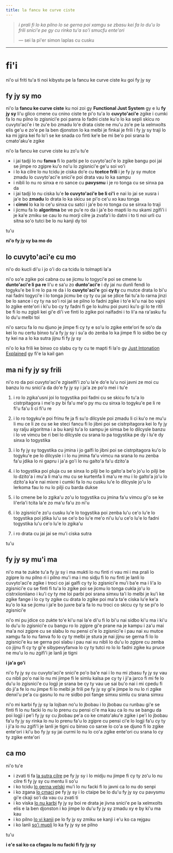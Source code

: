 ```yaml
---
title: la fancu ke curve ciste
---
```


> *i prali fi lo ka pilno lo se gerna poi xamgu se zbasu kei fa lo du'u lo frili snici'e pe gy cu rinka tu'a so'i smucfu ente'ori*
>
> — sei la pi'er simon laplas cu cusku

---

# fi'i

ni'o ui friti tu'a ti noi kibystu pe la fancu ke curve ciste ku goi fy jy sy

## fy jy sy mo

ni'o la **fancu ke curve ciste** ku noi zoi gy **Functional Just System** gy e lu **fy jy sy** li'u glico cmene cu cnino ciste te pi'o tu'a lo **cuvyto'aci'e** zgike
i cumki fa lo nu pilno lo zgisnici'e poi panra lo fadni ciste ku'o lo ka sepli skicu ro cuvyto'aci'e
i te zu'e bo zmadu lo'e drata ciste ne mu'u zo'e pe la xelmxolts elis ge'u e zo'e pe la ben djonston lo ka melbi je finkai je frili
i fy jy sy traji lo ka mi jgira kei fo lo'i se ke snada co finti ke'e be mi be'o poi srana lo cmato'aku'e zgike

ni'o la fancu ke curve ciste ku zo'u tu'e

- i jai tadji lo nu **fanva** fi lo parbi pe lo cuvyto'aci'e lo zgike bangu poi jai se jimpe ro zgipre ku'o no'u lo zgisnici'e ge'u soi vo'i
- i lo ka cilre lo nu tcidu je ciska do'e cu **tcetce frili** i je fy jy sy mutce zmadu lo cuvyto'aci'e snici'e poi drata vau lo ka sampu
- i nibli lo nu ro sinxa e ro sance cu **pavysmu** i je ro tonga cu se sinxa pa da
- i jai tadji lo nu ciska lu'e **lo cuvyto'aci'e be li ci'i** e nai lo jai se xusra i ja'e bo **zmadu** lo drata lo ka skicu se pi'o ce'u xo kau tonga
- i **cimni** lo ka lo ce'u sinxa cu satci i ja'e bo ro tonga cu se sinxa lo traji
- i jicmu fa lo **algoritma** be ve pu'e ro da i ja'e bo mapti lo nu skami zgifi'i i je ka'e zmiku se cau lo nu morji cilre ja zvafa'i lo datni i to ti noi urli cu sitna so'o tutci be lo nu kanji dy toi

tu'u

**ni'o fy jy sy ba mo do**

## lo cuvyto'aci'e cu mo

ni'o do kucli di'u i jo o'i do ca tcidu lo tolmapti la'a

ni'o so'e zgike poi cabna cu se jicmu lo togyci'e poi se cmene lu **dunto'aci'e li pa re** li'u e sa'u zo **dunto'aci'e**
i dy jai nu dunli fendi lo togyku'e be li re lo pa re da
i lo **cuvyto'aci'e** goi **cy ty** cu mutce drata lo bi'u nai fadni togyci'e
i lo tonga jicmu be cy ty cu jai se jdice fai tu'a lo rarna jinzi be lo sance
i cy ty na so'i roi jai se pilno lo fadni zgike
i to'e ki'u nai bo vajni lo zgike ente'ori
i ki'u bo cy ty fadni fi ge lo kulnu poi purci ku'o gi lo te ritli be fi lo nu zgipli kei gi'e di'i ve finti lo zgike poi nalfadni
i to li'a na ra'asku fu lo du'u melbi toi

ni'o sarcu fa lo nu djuno je jimpe fi cy ty e so'u lo zgike ente'ori fe so'o da kei lo nu certu binxo tu'a fy jy sy
i su'a do zenba lo ka jimpe fi lo sidbo be cy ty kei na a lo ka sutra jijnu fi fy jy sy

ni'o lo ka frili ke binxo co slabu cy ty cu te mapti fi la'o gy [Just Intonation Explained](https://www.kylegann.com/tuning.html) gy fi'e la kail gan

## ma ni fy jy sy frili

ni'o ro da poi cuvyto'aci'e zgiselfi'i zo'u la'e do'e lu'u noi javni ze moi cu banzu lo nu snici'a da do'e fy jy sy
i ja'a ze po'o mei
i tu'e

1. i ro lo zgika'usni joi lo togystika poi fadni cu se skicu fo tu'a lo cistrpitagora i me'o py bi fa'u me'o py mu cu sinxa lo togyku'e pe li re fi'u fa'u li ci fi'u re

2. i lo ro togyku'e poi frinu fe ja fi su'o dilcysle poi zmadu li ci ku'o ne mu'u li mu ce li ze cu se ke steci fancu fi lo jibni poi se cistrpitagora kei lo fy jy sy ralju algoritma i a bu kanji tu'a lo sampu je simsa be lo dilcysle banzu i lo ve vimcu be ri bei lo dilcysle cu srana lo pa togystika pe dy i lu'e dy sinxa lo togystika

3. i lo fy jy sy togystika cu jmina i jo galfi lo jibni poi se cistrpitagora ku'o lo togyku'e pe lo dilcysle i i lo nu jmina fa'u vimcu na srana lo nu zenba fa'u jdika lo ni gapru i ja'a go'i lo nu galto'a fa'u dzito'a

4. i lo togystika poi pluja cu se sinxa lo pilji be lo galto'a be'o jo'u lo pilji be lo dzito'a i mu'a li ma'u mu cu se kurtenfa li ma'u re mu i lo galto'a jo'u lo dzito'a ka'e nai mixre i cumki fa lo nu cusku lu'e lo dilcysle jo'u lo lerkoma fau lo nu lo pilji cu barda dukse

5. i lo cmene be lo zgika'u zo'u lo togystika cu jmina fa'u vimcu gi'o se ke li'erla'i tcita la'e zo ma'u fa'u zo ni'u

6. i lo zgisnici'e zo'u cusku lu'e lo togystika poi zenba lu'u ce'o lu'e lo togystika poi jdika lu'u se ce'o bo lu'e me'o ni'u lu'u ce'o lu'e lo fadni togystika lu'u ce'o lu'e lo zgika'u

7. i ro drata cu jai jai se mu'i ciska sutra

tu'u

## fy jy sy mu'i ma

ni'o ma te zukte tu'a fy jy sy
i ma mukti lo nu finti ri vau mi
i ma prali lo zgipre lo nu pilno ri
i pilno mu'i ma
i mo sidju fi lo nu finti je lanli lo cuvyto'aci'e zgike
i troci co jai galfi cy ty lo zgisnici'e mu'i ba'e ma
i li'a lo zgisnici'e cu se finti fi tu'a lo zgike poi se jicmu lo tonga cukla jo'u lo cistrxiioniiano
i ku'i cy ty me loi parbi poi srana simxu ta'i lo melbi je ku'i ke zgike fange
i lo cy ty zgike cu drata lo zgike poi ma'a ta'e ciska lu'e ke'a ku'o lo ka se jicmu
i ja'e bo juxre ba'a fa lo nu troci co skicu cy ty se pi'o lo zgisnici'e

ni'o mi pu jdice co zukte to'e ki'u nai la'e di'u fi lo bi'u nai sidbo ki'u ma
i ki'u lo du'u lo zgisnici'e cu bangu ro lo zgipre gi'e prane na je kampu
i za'u mai ma'a noi zgipre cu se slabu lo nu pensi ci'e lo zgisnici'e
i pau nai xu mutce xamgu fa lo nu fanva fo lo cy ty melbi je stura je nai jijnu se gerna fi lo lo zgisnici'e ku se gerna poi slabu
i pau nai xu nibli lo du'u lo zgipre cu zenba co jijnu fi cy ty gi'e sibypevyfanva lo cy ty tutci ro lo lo fadni zgike ku pruce ne mu'u lo nu zgifi'i je lanli je tigni

**i ja'a go'i**

ni'o fy jy sy cu cuvyto'aci'e snici'e po'o ba'e nai
i lo nu mi zbasu fy jy sy vau cu nibli po'o nai lo nu mi jimpe fi le simlu kalsa pe cy ty
i ji'a jarco fi mi fe lo du'u lo zgisnici'e cu logji je srana be cy ty vau ue sai bu'o nai
i mi cpedu fi do ji'a fe lo nu jimpe fi lo melbi je frili pe fy jy sy gi'e jimpe lo nu lo ri zgike denxi'u pe'a cu gasnu lo nu re sidbo poi fange simxu simlu cu srana simxu

ni'o mi karbi fy jy sy la lojban no'u lo jbobau
i lo jbobau cu runbau gi'e se finti fi lo nu facki lo nu lo prenu cu pensi ci'e ma kau ca lo nu se bangu da poi logji
i pe'i fy jy sy cu jbobau pe'a co ke cmato'aku'e zgike
i pe'i lo jbobau fa'u fy jy sy rinka lo nu lo prenu fa'u lo zgipre cu pensi ci'e lo logji fa'u cy ty
i ji'a lo nu zgifi'i je lanli je tigni cu binxo co sarxe lo co'a se djuno fi lo zgike ente'ori
i ki'u bo fy jy sy jai curmi lo nu lo co'a zgike ente'ori cu srana lo cy ty zgike ente'ori

## ca mo

ni'o tu'e

- i zvati ti fa [la sutra cilre](crash.html) pe fy jy sy i lo midju nu jimpe fi cy ty zo'u lo nu cilre fi fy jy sy cu mentu li so'u
- i ko tcidu [lo gerna velski](rules.html) mu'i lo nu facki fi lo javni ca lo nu do senpi
- i ko zgana [lo cmaci](math.html) pe fy jy sy i lo ctaipe be lo du'u fy jy sy cu pavysmu gi'e ckaji so'i da vau cu zvati ti
- i ko viska [lo nu karbi](compare.html) fy jy sy boi re drata je jivna snici'e pe la xelmxolts elis e la ben djonston i ko jimpe lo du'u fy jy sy zmadu xy e by ki'u ma kau
- i ko pilno [lo vi kanji](calc.html) pe lo fy jy sy zmiku se kanji i e'u ko ca rejgau
- i ko lanli [so'i mupli](examples.html) lo ka fy jy sy se pilno

tu'u

**i e'e sai ko ca cfagau lo nu facki fi fy jy sy**
